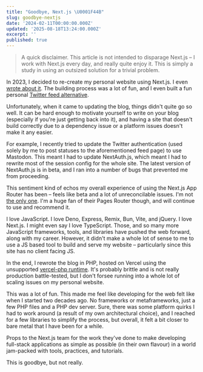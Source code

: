 ```yaml
---
title: "Goodbye, Next.js \U0001F44B"
slug: goodbye-nextjs
date: '2024-02-11T00:00:00.000Z'
updated: '2025-08-18T13:24:00.000Z'
excerpt: ''
published: true
---
```

> A quick disclaimer. This article is not intended to disparage Next.js – I work with Next.js every day, and really quite enjoy it. This is simply a study in using an outsized solution for a trivial problem.

In 2023, I decided to re-create my personal website using Next.js. I even [wrote about it](https://jwww.me/blog/building-a-personal-blog-with-next-13-part-1). The building process was a lot of fun, and I even built a fun personal [Twitter feed alternative](https://jwww.me/feed).

Unfortunately, when it came to updating the blog, things didn't quite go so well. It can be hard enough to motivate yourself to write on your blog (especially if you're just getting back into it), and having a site that doesn't build correctly due to a dependency issue or a platform issues doesn't make it any easier.

For example, I recently tried to update the Twitter authentication (used solely by me to post statuses to the aforementioned feed page) to use Mastodon. This meant I had to update NextAuth.js, which meant I had to rewrite most of the session config for the whole site. The latest version of NextAuth.js is in beta, and I ran into a number of bugs that prevented me from proceeding.

This sentiment kind of echos my overall experience of using the Next.js App Router has been – feels like beta and a lot of unreconcilable issues. I'm not [the only one](https://www.flightcontrol.dev/blog/nextjs-app-router-migration-the-good-bad-and-ugly). I'm a huge fan of their Pages Router though, and will continue to use and recommend it.

I love JavaScript. I love Deno, Express, Remix, Bun, Vite, and jQuery. I love Next.js. I might even say I love TypeScript. Those, and so many more JavaScript frameworks, tools, and libraries have pushed the web forward, along with my career. However, it didn't make a whole lot of sense to me to use a JS based tool to build and serve my website – particularly since this site has no client facing JS.

In the end, I rewrote the blog in PHP, hosted on Vercel using the unsupported [vercel-php runtime](https://github.com/vercel-community/php). It's probably brittle and is not really production battle-tested, but I don't forsee running into a whole lot of scaling issues on my personal website.

This was a lot of fun. This made me feel like developing for the web felt like when I started two decades ago. No frameworks or metaframeworks, just a few PHP files and a PHP dev server. Sure, there was some platform quirks I had to work around (a result of my own architectural choice), and I reached for a few libraries to simplify the process, but overall, it felt a bit closer to bare metal that I have been for a while.

Props to the Next.js team for the work they've done to make developing full-stack applications as simple as possible (in their own flavour) in a world jam-packed with tools, practices, and tutorials.

This is goodbye, but not really.
